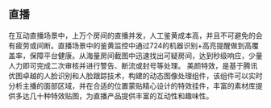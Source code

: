 ## 直播
在互动直播场景中，上万个房间的直播并发，人工鉴黄成本高，并且不可避免的会有疲劳或间断。直播场景中的鉴黄监控中通过724的机器识别+高亮提醒做到高覆盖率，保障平台健康。从海量房间截图中迅速找出可疑房间，达到秒级响应，少量人力即可完成二次审核并进行警告、断流或封号等处理。
美颜特效，是基于腾讯优图卓越的人脸识别和人脸跟踪技术，构建的动态图像处理组件，该组件可以实时分析主播的面部区域，并在合适的位置蒙贴精心设计的特效挂件，丰富的素材库提供多达几十种特效贴图，为直播产品提供丰富的互动性和趣味性。
